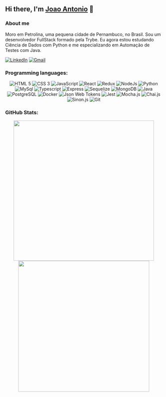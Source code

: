 ## Hi there, I'm [Joao Antonio](https://joaopsilvaa.github.io/portfolio) 👋

<!--
**JoaopSilvaa/JoaopSilvaa** is a ✨ _special_ ✨ repository because its `README.md` (this file) appears on your GitHub profile.

Here are some ideas to get you started:

- 🔭 I’m currently working on ...
- 🌱 I’m currently learning ...
- 👯 I’m looking to collaborate on ...
- 🤔 I’m looking for help with ...
- 💬 Ask me about ...
- 📫 How to reach me: ...
- 😄 Pronouns: ...
- ⚡ Fun fact: ...
-->
### About me

Moro em Petrolina, uma pequena cidade de Pernambuco, no Brasil. Sou um desenvolvedor FullStack formado pela Trybe. Eu agora estou estudando Ciência de Dados com Python e me especializando em Automação de Testes com Java.

<a href="https://www.linkedin.com/in/joaoantoniosilvaa"><img alt="LinkedIn" src="https://img.shields.io/badge/LinkedIn-0077B5?style=for-the-badge&logo=linkedin&logoColor=white" /></a>
<a href="mailto:joaopsilva.dev@gmail.com"><img alt="Gmail" src="https://img.shields.io/badge/Gmail-D14836?style=for-the-badge&logo=gmail&logoColor=white" /></a>

### Programming languages:

<div align="center">
  <img alt="HTML 5" src="https://img.shields.io/badge/HTML5-E34F26?style=for-the-badge&logo=html5&logoColor=white" /> <img alt="CSS 3"      src="https://img.shields.io/badge/CSS3-1572B6?style=for-the-badge&logo=css3&logoColor=white" /> <img alt="JavaScript" src="https://img.shields.io/badge/JavaScript-323330?style=for-the-badge&logo=javascript&logoColor=F7DF1E" /> <img alt="React" src="https://img.shields.io/badge/React-20232A?style=for-the-badge&logo=react&logoColor=61DAFB" /> <img alt="Redux" src="https://img.shields.io/badge/Redux-593D88?style=for-the-badge&logo=redux&logoColor=white" /> <img alt="NodeJs" src="https://img.shields.io/badge/Node.js-339933?style=for-the-badge&logo=nodedotjs&logoColor=white" /> <img alt='Python' src="https://img.shields.io/badge/python-3670A0?style=for-the-badge&logo=python&logoColor=ffdd54" /> <br> <img alt="MySql" src="https://img.shields.io/badge/MySQL-005C84?style=for-the-badge&logo=mysql&logoColor=white" /> <img alt='Typescript' src="https://img.shields.io/badge/TypeScript-007ACC?style=for-the-badge&logo=typescript&logoColor=white" /> <img alt='Express' src="https://img.shields.io/badge/Express.js-000000?style=for-the-badge&logo=express&logoColor=white" /> <img alt='Sequelize' src="https://img.shields.io/badge/Sequelize-52B0E7?style=for-the-badge&logo=Sequelize&logoColor=white" /> <img alt='MongoDB' src="https://img.shields.io/badge/MongoDB-4EA94B?style=for-the-badge&logo=mongodb&logoColor=white" /> <img alt='Java' src="https://img.shields.io/badge/java-%23ED8B00.svg?style=for-the-badge&logo=java&logoColor=white" /> <img alt="PostgreSQL" src="https://img.shields.io/badge/PostgreSQL-316192?style=for-the-badge&logo=postgresql&logoColor=white" /> <img alt="Docker" src="https://img.shields.io/badge/docker-%230db7ed.svg?style=for-the-badge&logo=docker&logoColor=white" /> <img alt="Json Web Tokens"
src="https://img.shields.io/badge/json%20web%20tokens-323330?style=for-the-badge&logo=json-web-tokens&logoColor=white" /> <img alt="Jest"
src="https://img.shields.io/badge/Jest-323330?style=for-the-badge&logo=Jest&logoColor=white" /> <img alt="Mocha.js" src="https://img.shields.io/badge/mocha.js-323330?style=for-the-badge&logo=mocha&logoColor=Brown" /> <img alt="Chai.js"
src="https://img.shields.io/badge/chai.js-323330?style=for-the-badge&logo=chai&logoColor=red" /> <img alt="Sinon.js"
src="https://img.shields.io/badge/sinon.js-323330?style=for-the-badge&logo=sinon" /> <img alt="Git" src="https://img.shields.io/badge/GIT-E44C30?style=for-the-badge&logo=git&logoColor=white" />
</div>

### GitHub Stats:
<div align="center">
  <a href="https://github.com/anuraghazra/github-readme-stats">
    <img align="center" width="450em" src="https://github-readme-stats.vercel.app/api?username=JoaopSilvaa&count_private=true&show_icons=true&theme=algolia" />
  </a>
  <a href="https://github.com/anuraghazra/github-readme-stats">
    <img align="center" width="420em" src="https://github-readme-stats.vercel.app/api/top-langs/?username=JoaopSilvaa&layout=compact&theme=algolia&langs_count=10&hide=shell,less,dockerfile,jinja" />
  </a> 
</div>

